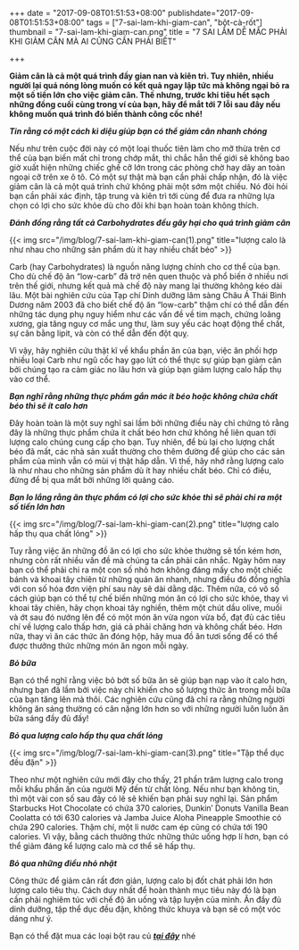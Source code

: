 +++
date = "2017-09-08T01:51:53+08:00"
publishdate="2017-09-08T01:51:53+08:00"
tags = ["7-sai-lam-khi-giam-can", "bột-cà-rốt"]
thumbnail = "7-sai-lam-khi-giam-can.png"
title = "7 SAI LẦM DỄ MẮC PHẢI KHI GIẢM CÂN MÀ AI CŨNG CẦN PHẢI BIẾT"

+++
 
**Giảm cân là cả một quá trình đầy gian nan và kiên trì. Tuy nhiên, nhiều người lại quá nóng lòng muốn có kết quả ngay lập tức mà không ngại bỏ ra một số tiền lớn cho việc giảm cân. Thế nhưng, trước khi tiêu hết sạch những đồng cuối cùng trong ví của bạn, hãy để mắt tới 7 lỗi sau đây nếu không muốn quá trình đó biến thành công cốc nhé!**

_**Tin rằng có một cách kì diệu giúp bạn có thể giảm cân nhanh chóng**_

Nếu như trên cuộc đời này có một loại thuốc tiên làm cho mỡ thừa trên cơ thể của bạn biến mất chỉ trong chớp mắt, thì chắc hẳn thế giới sẽ không bao giờ xuất hiện những chiếc ghế cỡ lớn trong các phòng chờ hay dây an toàn ngoại cỡ trên xe ô tô. Có một sự thật mà bạn cần phải chấp nhận, đó là việc giảm cân là cả một quá trình chứ không phải một sớm một chiều. Nó đòi hỏi bạn cần phải xác định, tập trung và kiên trì tới cùng để đưa ra những lựa chọn có lợi cho sức khỏe dù cho đôi khi bạn hoàn toàn không thích.

_**Đánh đồng rằng tất cả Carbohydrates đều gây hại cho quá trình giảm cân**_

{{< img src="/img/blog/7-sai-lam-khi-giam-can(1).png" title="lượng calo là như nhau cho những sản phẩm dù ít hay nhiều chất béo" >}}

Carb (hay Carbohydrates) là nguồn năng lượng chính cho cơ thể của bạn. Cho dù chế độ ăn “low-carb” đã trở nên quen thuộc và phổ biến ở nhiều nơi trên thế giới, nhưng kết quả mà chế độ này mang lại thường không kéo dài lâu. Một bài nghiên cứu của Tạp chí Dinh dưỡng lâm sàng Châu Á Thái Bình Dương năm 2003 đã cho biết chế độ ăn “low-carb” thậm chí có thể dẫn đến những tác dụng phụ nguy hiểm như các vấn đề về tim mạch, chứng loãng xương, gia tăng nguy cơ mắc ung thư, làm suy yếu các hoạt động thể chất, sự cân bằng lipit, và còn có thể dẫn đến đột quỵ.

Vì vậy, hãy nghiên cứu thật kĩ về khẩu phần ăn của bạn, việc ăn phối hợp nhiều loại Carb như ngũ cốc hay gạo lứt có thể thực sự giúp bạn giảm cân bởi chúng tạo ra cảm giác no lâu hơn và giúp bạn giảm lượng calo hấp thụ vào cơ thể.

_**Bạn nghĩ rằng những thực phẩm gắn mác ít béo hoặc không chứa chất béo thì sẽ ít calo hơn**_

Đây hoàn toàn là một suy nghĩ sai lầm bởi những điều này chỉ chứng tỏ rằng đây là những thực phẩm chứa ít chất béo hơn chứ không hề liên quan tới lượng calo chúng cung cấp cho bạn. Tuy nhiên, để bù lại cho lượng chất béo đã mất, các nhà sản xuất thường cho thêm đường để giúp cho các sản phẩm của mình vẫn có mùi vị thật hấp dẫn.
Vì thế, hãy nhớ rằng lượng calo là như nhau cho những sản phẩm dù ít hay nhiều chất béo. Chỉ có điều, đừng để bị qua mắt bởi những lời quảng cáo.

_**Bạn lo lắng rằng ăn thực phẩm có lợi cho sức khỏe thì sẽ phải chi ra một số tiền lớn hơn**_

{{< img src="/img/blog/7-sai-lam-khi-giam-can(2).png" title="lượng calo hấp thụ qua chất lỏng" >}}

Tuy rằng việc ăn những đồ ăn có lợi cho sức khỏe thường sẽ tốn kém hơn, nhưng còn rất nhiều vấn đề mà chúng ta cần phải cân nhắc. Ngày hôm nay bạn có thể phải chi ra một con số nhỏ hơn không đáng mấy cho một chiếc bánh và khoai tây chiên từ những quán ăn nhanh, nhưng điều đó đồng nghĩa với con số hóa đơn viện phí sau này sẽ dài dằng dặc.
Thêm nữa, có vô số cách giúp bạn có thể tự chế biến những món ăn có lợi cho sức khỏe, thay vì khoai tây chiên, hãy chọn khoai tây nghiền, thêm một chút dầu olive, muối và ớt sau đó nướng lên để có một món ăn vừa ngon vừa bổ, đạt đủ các tiêu chí về lượng calo thấp hơn, giá cả phải chăng hơn và không chất béo. Hơn nữa, thay vì ăn các thức ăn đóng hộp, hãy mua đồ ăn tươi sống để có thể được thưởng thức những món ăn ngon mỗi ngày.

_**Bỏ bữa**_

Bạn có thể nghĩ rằng việc bỏ bớt số bữa ăn sẽ giúp bạn nạp vào ít calo hơn, nhưng bạn đã lầm bởi việc này chỉ khiến cho số lượng thức ăn trong mỗi bữa của bạn tăng lên mà thôi. Các nghiên cứu cũng đã chỉ ra rằng những người không ăn sáng thường có cân nặng lớn hơn so với những người luôn luôn ăn bữa sáng đầy đủ đấy!

_**Bỏ qua lượng calo hấp thụ qua chất lỏng**_

{{< img src="/img/blog/7-sai-lam-khi-giam-can(3).png" title="Tập thể dục đều đặn" >}}

Theo như một nghiên cứu mới đây cho thấy, 21 phần trăm lượng calo trong mỗi khẩu phần ăn của người Mỹ đến từ chất lỏng. Nếu như bạn không tin, thì một vài con số sau đây có lẽ sẽ khiến bạn phải suy nghĩ lại. Sản phẩm Starbucks Hot Chocolate có chứa 370 calories, Dunkin’ Donuts Vanilla Bean Coolatta có tới 630 calories và Jamba Juice Aloha Pineapple Smoothie có chứa 290 calories. Thậm chí, một li nước cam ép cũng có chứa tới 190 calories. Vì vậy, bằng cách thưởng thức những thức uống hợp lí hơn, bạn có thể giảm đáng kể lượng calo mà cơ thể sẽ hấp thụ.

_**Bỏ qua những điều nhỏ nhặt**_

Công thức để giảm cân rất đơn giản, lượng calo bị đốt chát phải lớn hơn lượng calo tiêu thụ. Cách duy nhất để hoàn thành mục tiêu này đó là bạn cần phải nghiêm túc với chế độ ăn uống và tập luyện của mình. Ăn đầy đủ dinh dưỡng, tập thể dục đều đặn, không thức khuya và bạn sẽ có một vóc dáng như ý.

 
Bạn có thể đặt mua các loại bột rau củ _**[tại đây](/san-pham)**_ nhé


